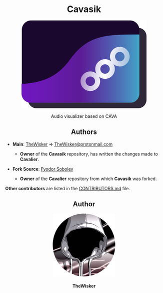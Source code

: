 <h1 align="center">Cavasik</h1>
<div align="center">
    <a href="https://github.com/TheWisker/Cavasik">
        <img width="400" src="./assets/icons/io.github.TheWisker.Cavasik.png">
    </a>
</div>
<p align="center">Audio visualizer based on CAVA</p>

<h2 align="center">Authors</h2>

- **Main**: [TheWisker](https://github.com/TheWisker) => TheWisker@protonmail.com

    - **Owner** of the **Cavasik** repository, has written the changes made to **Cavalier**.

- **Fork Source**: [Fyodor Sobolev](https://github.com/fsobolev)

    - **Owner** of the **Cavalier** repository from which **Cavasik** was forked.

**Other contributors** are listed in the [CONTRIBUTORS.md][contributors] file.

<h2 align="center">Author</h2>
<div align="center">
    <a href="https://github.com/TheWisker">
        <img width="200" height="200" src="./assets/profile.png"></img>
    </a>
</div>
<h4 align="center">TheWisker</h4>

[contributors]: ./CONTRIBUTORS.md